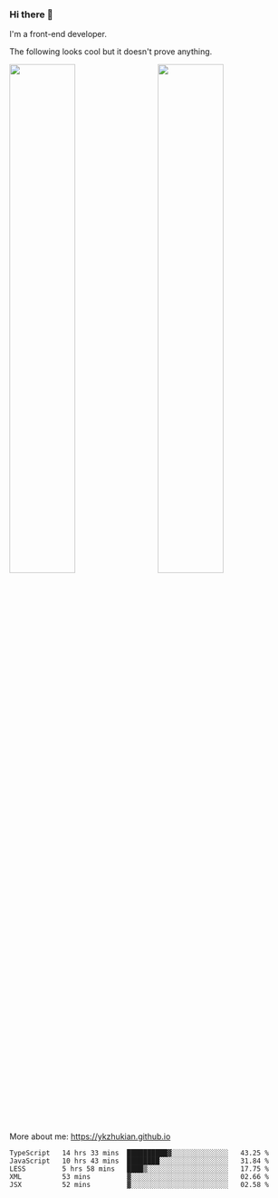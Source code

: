 ### Hi there 👋

I'm a front-end developer.

The following looks cool but it doesn't prove anything.

[<img align="right" width="48%" src="https://github-readme-stats.vercel.app/api?username=ykzhukian&show_icons=true&theme=dracula">](https://github.com/anuraghazra/github-readme-stats)

[<img width="48%" src="https://github-readme-stats.vercel.app/api/top-langs/?username=ykzhukian&layout=compact&theme=dracula">](https://github.com/anuraghazra/github-readme-stats)

More about me: 
https://ykzhukian.github.io

<!--START_SECTION:waka-->
```text
TypeScript   14 hrs 33 mins  ██████████▓░░░░░░░░░░░░░░   43.25 % 
JavaScript   10 hrs 43 mins  ████████░░░░░░░░░░░░░░░░░   31.84 % 
LESS         5 hrs 58 mins   ████▒░░░░░░░░░░░░░░░░░░░░   17.75 % 
XML          53 mins         ▓░░░░░░░░░░░░░░░░░░░░░░░░   02.66 % 
JSX          52 mins         ▓░░░░░░░░░░░░░░░░░░░░░░░░   02.58 % 
```
<!--END_SECTION:waka-->
